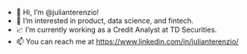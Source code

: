 - 👋 Hi, I’m @julianterenzio!
- 👀 I’m interested in product, data science, and fintech.
- 📈 I’m currently working as a Credit Analyst at TD Securities.
- 📫 You can reach me at <https://www.linkedin.com/in/julianterenzio/>

<!---
julianterenzio/julianterenzio is a ✨ special ✨ repository because its `README.md` (this file) appears on your GitHub profile.
You can click the Preview link to take a look at your changes.
--->
